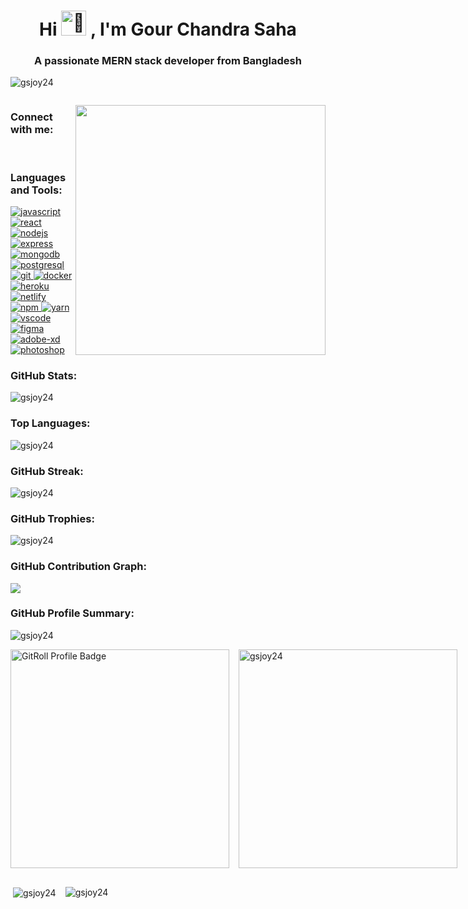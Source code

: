 <!DOCTYPE html>
<html lang="en">
 <head>
  <meta charset="UTF-8" />
  <meta name="viewport" content="width=device-width, initial-scale=1.0" />
 </head>
 <body>
  <h1 align="center">
   Hi
   <picture>
    <source srcset="https://fonts.gstatic.com/s/e/notoemoji/latest/1f44b_1f3fd/512.webp" type="image/webp" />
    <img
     src="https://fonts.gstatic.com/s/e/notoemoji/latest/1f44b_1f3fd/512.gif"
     alt="👋"
     width="40"
     height="40"
    /> </picture
   >, I'm Gour Chandra Saha
  </h1>
  <h3 align="center">A passionate MERN stack developer from Bangladesh</h3>

  <p align="left">
   <img
    src="https://komarev.com/ghpvc/?username=gsjoy24&label=Profile%20views&color=0e75b6&style=flat"
    alt="gsjoy24"
   />
  </p>

  <p align="left">
   <a href="https://twitter.com/" target="blank"
    ><img src="https://img.shields.io/twitter/follow/?logo=twitter&style=for-the-badge" alt=""
   /></a>
  </p>

  <img src="https://i.pinimg.com/originals/ef/16/e4/ef16e4e68b0d3cb81e6bb8a8c3258d7e.gif" align="right" width="400" />

  <h3 align="left">Connect with me:</h3>
  <p align="left">
   <a href="https://linkedin.com/in/gour-chandra-saha" target="blank"
    ><img src="https://img.shields.io/linkedin/follow/?logo=linkedin&style=for-the-badge" alt=""
   /></a>
   <a href="https://twitter.com/gour_chandra_s" target="blank"
    ><img src="https://img.shields.io/twitter/follow/?logo=twitter&style=for-the-badge" alt=""
   /></a>
   <a href="https://instagram.com/gour_chandra_saha" target="blank"
    ><img src="https://img.shields.io/instagram/follow/?logo=instagram&style=for-the-badge" alt=""
   /></a>
   <a href="https://facebook.com/gour.chandra.saha" target="blank"
    ><img src="https://img.shields.io/facebook/follow/?logo=facebook&style=for-the-badge" alt=""
   /></a>
  </p>

  <h3 align="left">Languages and Tools:</h3>
  <p align="left">
   <a href="https://developer.mozilla.org/en-US/docs/Web/JavaScript" target="_blank">
    <img
     src="https://img.shields.io/badge/JavaScript-F7DF1E?style=for-the-badge&logo=javascript&logoColor=black"
     alt="javascript"
    />
   </a>
   <a href="https://reactjs.org/" target="_blank">
    <img
     src="https://img.shields.io/badge/React-61DAFB?style=for-the-badge&logo=react&logoColor=black"
     alt="react"
    />
   </a>
   <a href="https://nodejs.org" target="_blank">
    <img
     src="https://img.shields.io/badge/Node.js-339933?style=for-the-badge&logo=node.js&logoColor=white"
     alt="nodejs"
    />
   </a>
   <a href="https://expressjs.com" target="_blank">
    <img
     src="https://img.shields.io/badge/Express.js-000000?style=for-the-badge&logo=express&logoColor=white"
     alt="express"
    />
   </a>
   <a href="https://www.mongodb.com/" target="_blank">
    <img
     src="https://img.shields.io/badge/MongoDB-47A248?style=for-the-badge&logo=mongodb&logoColor=white"
     alt="mongodb"
    />
   </a>
   <a href="https://www.postgresql.org" target="_blank">
    <img
     src="https://img.shields.io/badge/PostgreSQL-316192?style=for-the-badge&logo=postgresql&logoColor=white"
     alt="postgresql"
    />
   </a>
   <a href="https://git-scm.com/" target="_blank">
    <img src="https://img.shields.io/badge/Git-F05032?style=for-the-badge&logo=git&logoColor=white" alt="git" />
   </a>
   <a href="https://www.docker.com/" target="_blank">
    <img
     src="https://img.shields.io/badge/Docker-2496ED?style=for-the-badge&logo=docker&logoColor=white"
     alt="docker"
    />
   </a>
   <a href="https://www.heroku.com/" target="_blank">
    <img
     src="https://img.shields.io/badge/Heroku-430098?style=for-the-badge&logo=heroku&logoColor=white"
     alt="heroku"
    />
   </a>
   <a href="https://www.netlify.com/" target="_blank">
    <img
     src="https://img.shields.io/badge/Netlify-00C7B7?style=for-the-badge&logo=netlify&logoColor=white"
     alt="netlify"
    />
   </a>
   <a href="https://www.npmjs.com/" target="_blank">
    <img src="https://img.shields.io/badge/NPM-CB3837?style=for-the-badge&logo=npm&logoColor=white" alt="npm" />
   </a>
   <a href="https://yarnpkg.com/" target="_blank">
    <img src="https://img.shields.io/badge/Yarn-2C8EBB?style=for-the-badge&logo=yarn&logoColor=white" alt="yarn" />
   </a>
   <a href="https://code.visualstudio.com/" target="_blank">
    <img
     src="https://img.shields.io/badge/VSCode-007ACC?style=for-the-badge&logo=visual-studio-code&logoColor=white"
     alt="vscode"
    />
   </a>
   <a href="https://www.figma.com/" target="_blank">
    <img
     src="https://img.shields.io/badge/Figma-F24E1E?style=for-the-badge&logo=figma&logoColor=white"
     alt="figma"
    />
   </a>
   <a href="https://www.adobe.com/products/xd.html" target="_blank">
    <img
     src="https://img.shields.io/badge/Adobe XD-FF61F6?style=for-the-badge&logo=adobe-xd&logoColor=white"
     alt="adobe-xd"
    />
   </a>
   <a href="https://www.photoshop.com/en" target="_blank">
    <img
     src="https://img.shields.io/badge/Photoshop-31A8FF?style=for-the-badge&logo=adobe-photoshop&logoColor=white"
     alt="photoshop"
    />
   </a>
  </p>

  <h3 align="left">GitHub Stats:</h3>
  <p align="left">
   <img
    src="https://github-readme-stats.vercel.app/api?username=gsjoy24&show_icons=true&theme=radical"
    alt="gsjoy24"
   />
  </p>

  <h3 align="left">Top Languages:</h3>
  <p align="left">
   <img
    src="https://github-readme-stats.vercel.app/api/top-langs/?username=gsjoy24&layout=compact&theme=radical"
    alt="gsjoy24"
   />
  </p>

  <h3 align="left">GitHub Streak:</h3>
  <p align="left">
   <img src="https://github-readme-streak-stats.herokuapp.com/?user=gsjoy24&theme=radical" alt="gsjoy24" />
  </p>

  <h3 align="left">GitHub Trophies:</h3>
  <p align="left">
   <img src="https://github-profile-trophy.vercel.app/?username=gsjoy24&theme=radical" alt="gsjoy24" />
  </p>

  <h3 align="left">GitHub Contribution Graph:</h3>
  <p align="left">
   <img src="https://github-readme-activity-graph.vercel.app/graph?username=gsjoy24&bg_color=ffcfe9&color=9e4c98&line=9e4c98&point=403d3d&area=true&hide_border=true alt="gsjoy24" />
  </p>

  <h3 align="left">GitHub Profile Summary:</h3>
  <p align="left">
   <img src="https://profile-summary-for-github.com/user/gsjoy24" alt="gsjoy24" />
  </p>

  <div style="display: flex; align-items: center; gap: 15px; margin-bottom: 15px">
   <div>
    <a href="https://gitroll.io/profile/u3MXTX33dxiOAsHdpt2XTEwaAdnH3" target="_blank"
     ><img
      src="https://gitroll.io/api/badges/profiles/v1/u3MXTX33dxiOAsHdpt2XTEwaAdnH3"
      width="350"
      alt="GitRoll Profile Badge"
    /></a>
   </div>

   <div>
    <img
     src="https://github-readme-stats.vercel.app/api/top-langs?username=gsjoy24&show_icons=true&locale=en&layout=compact"
     alt="gsjoy24"
     width="350"
    />
   </div>
  </div>

  <div style="display: flex; align-items: center; gap: 15px; margin-bottom: 15px">
   <div>
    <p>
     &nbsp;<img
      align="center"
      src="https://github-readme-stats.vercel.app/api?username=gsjoy24&show_icons=true&locale=en"
      alt="gsjoy24"
     />
    </p>
   </div>
   <div>
    <p>
     <img align="center" src="https://github-readme-streak-stats.herokuapp.com/?user=gsjoy24&" alt="gsjoy24" />
    </p>
   </div>
  </div>
 </body>
</html>
